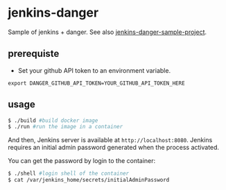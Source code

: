 # jenkins-danger
Sample of jenkins + danger. See also [jenkins-danger-sample-project]().

## prerequiste
- Set your github API token to an environment variable.

```
export DANGER_GITHUB_API_TOKEN=YOUR_GITHUB_API_TOKEN_HERE
```

## usage

```sh
$ ./build #build docker image
$ ./run #run the image in a container
```

And then, Jenkins server is available at `http://localhost:8080`.
Jenkins requires an initial admin password generated when the process activated.

You can get the password by login to the container:

```sh
$ ./shell #login shell of the container
$ cat /var/jenkins_home/secrets/initialAdminPassword
```